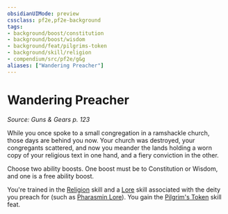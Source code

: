 ```yaml
---
obsidianUIMode: preview
cssclass: pf2e,pf2e-background
tags:
- background/boost/constitution
- background/boost/wisdom
- background/feat/pilgrims-token
- background/skill/religion
- compendium/src/pf2e/g&g
aliases: ["Wandering Preacher"]
---
```

# Wandering Preacher
*Source: Guns & Gears p. 123*  

While you once spoke to a small congregation in a ramshackle church, those days are behind you now. Your church was destroyed, your congregants scattered, and now you meander the lands holding a worn copy of your religious text in one hand, and a fiery conviction in the other.

Choose two ability boosts. One boost must be to Constitution or Wisdom, and one is a free ability boost.

You're trained in the [Religion](/compendium/skills.md#Religion) skill and a [Lore](/compendium/skills.md#Lore) skill associated with the deity you preach for (such as [Pharasmin Lore](/compendium/skills.md#Lore)). You gain the [Pilgrim's Token](/compendium/feats/pilgrims-token-apg.md) skill feat.